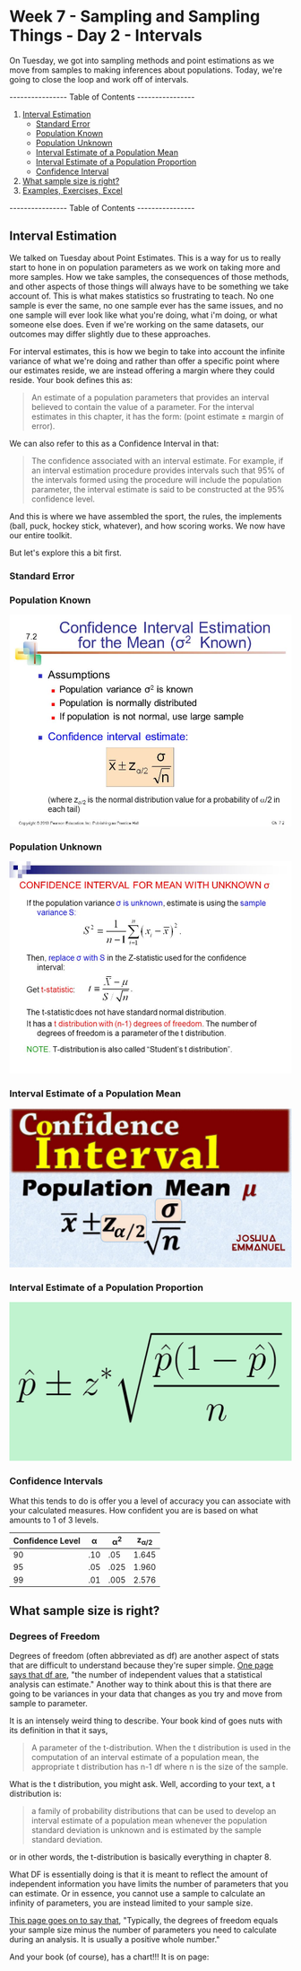 # Week 7 - Sampling and Sampling Things - Day 2 - Intervals
On Tuesday, we got into sampling methods and point estimations as we move from samples to making inferences about populations. Today, we're going to close the loop and work off of intervals. 

---------------- Table of Contents ---------------- 

1. [Interval Estimation](#InEs)
	* [Standard Error](#ster)
	* [Population Known](#popk)
	* [Population Unknown](#popunk)
	* [Interval Estimate of a Population Mean](#iepm)
	* [Interval Estimate of a Population Proportion](#iepp)
	* [Confidence Interval](#conf)
1. [What sample size is right?](#sampsize)
1. [Examples, Exercises, Excel](#examp)

---------------- Table of Contents ---------------- 

## <a id="InEs"></a>Interval Estimation

We talked on Tuesday about Point Estimates. This is a way for us to really start to hone in on population parameters as we work on taking more and more samples. How we take samples, the consequences of those methods, and other aspects of those things will always have to be something we take account of. This is what makes statistics so frustrating to teach. No one sample is ever the same, no one sample ever has the same issues, and no one sample will ever look like what you're doing, what i'm doing, or what someone else does. Even if we're working on the same datasets, our outcomes may differ slightly due to these approaches. 

For interval estimates, this is how we begin to take into account the infinite variance of what we're doing and rather than offer a specific point where our estimates reside, we are instead offering a margin where they could reside. Your book defines this as: 

> An estimate of a population parameters that provides an interval believed to contain the value of a parameter. For the interval estimates in this chapter, it has the form: (point estimate ± margin of error). 

We can also refer to this as a Confidence Interval in that: 

> The confidence associated with an interval estimate. For example, if an interval estimation procedure provides intervals such that 95% of the intervals formed using the procedure will include the population parameter, the interval estimate is said to be constructed at the 95% confidence level. 

And this is where we have assembled the sport, the rules, the implements (ball, puck, hockey stick, whatever), and how scoring works. We now have our entire toolkit.

But let's explore this a bit first. 

### <a id="ster"></a>Standard Error



### <a id="popk"></a>Population Known

![Interval Estimate Population Known](/images/cio2known.jpeg)

### <a id="popunk"></a>Population Unknown

![Interval Estimate Population Unknown](/images/cio2unknown.jpeg)

### <a id="iepm"></a>Interval Estimate of a Population Mean

![Interval Estimate of a Population Mean](/images/ciep.jpeg)

### <a id="iepp"></a>Interval Estimate of a Population Proportion

![Interval Estimate of a Population Proportion](/images/cipp.png)

### <a id="conf"></a>Confidence Intervals

What this tends to do is offer you a level of accuracy you can associate with your calculated measures. How confident you are is based on what amounts to 1 of 3 levels. 

|Confidence Level|α|α<sup>2</sup>|z<sub>α/2</sub>|
|----------------|-|---|---------------|
| 90 |.10|.05|1.645|
| 95 |.05|.025|1.960|
| 99 |.01|.005|2.576|

## <a id="sampsize"></a>What sample size is right?

### <a id="df"></a>Degrees of Freedom

Degrees of freedom (often abbreviated as df) are another aspect of stats that are difficult to understand because they're super simple. [One page says that df are](https://statisticsbyjim.com/hypothesis-testing/degrees-freedom-statistics/), "the number of independent values that a statistical analysis can estimate." Another way to think about this is that there are going to be variances in your data that changes as you try and move from sample to parameter. 

It is an intensely weird thing to describe. Your book kind of goes nuts with its definition in that it says, 

> A parameter of the t-distribution. When the t distribution is used in the computation of an interval estimate of a population mean, the appropriate t distribution has n-1 df where n is the size of the sample.

What is the t distribution, you might ask. Well, according to your text, a t distribution is: 

> a family of probability distributions that can be used to develop an interval estimate of a population mean whenever the population standard deviation is unknown and is estimated by the sample standard deviation.

or in other words, the t-distribution is basically everything in chapter 8. 

What DF is essentially doing is that it is meant to reflect the amount of independent information you have limits the number of parameters that you can estimate. Or in essence, you cannot use a sample to calculate an infinity of parameters, you are instead limited to your sample size. 

[This page goes on to say that](https://statisticsbyjim.com/hypothesis-testing/degrees-freedom-statistics/), "Typically, the degrees of freedom equals your sample size minus the number of parameters you need to calculate during an analysis. It is usually a positive whole number."

And your book (of course), has a chart!!! It is on page: 

